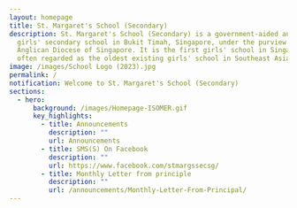 ```yaml
---
layout: homepage
title: St. Margaret's School (Secondary)
description: St. Margaret's School (Secondary) is a government-aided autonomous
  girls' secondary school in Bukit Timah, Singapore, under the purview of the
  Anglican Diocese of Singapore. It is the first girls' school in Singapore and
  often regarded as the oldest existing girls' school in Southeast Asia.
image: /images/School Logo (2023).jpg
permalink: /
notification: Welcome to St. Margaret's School (Secondary)
sections:
  - hero:
      background: /images/Homepage-ISOMER.gif
      key_highlights:
        - title: Announcements
          description: ""
          url: Announcements
        - title: SMS(S) On Facebook
          description: ""
          url: https://www.facebook.com/stmargssecsg/
        - title: Monthly Letter from principle
          description: ""
          url: /announcements/Monthly-Letter-From-Principal/
---
```

